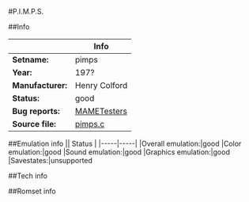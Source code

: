 #P.I.M.P.S.

##Info

||Info|
|-----|-----|
|**Setname:**|pimps
|**Year:**|197?
|**Manufacturer:**|Henry Colford
|**Status:**|good
|**Bug reports:**|[MAMETesters](http://mametesters.org/view_all_set.php?type=1&temporary=y&search=pimps.c)
|**Source file:**|[pimps.c](https://github.com/mamedev/mame/blob/master/src/mess/drivers/pimps.c)

##Emulation info
|| Status |
|-----|-----|
|Overall emulation:|good
|Color emulation:|good
|Sound emulation:|good
|Graphics emulation:|good
|Savestates:|unsupported

##Tech info

##Romset info

<!--- START OF EDITED COMMENT DO NOT TOUCH TEXT ABOVE-->
